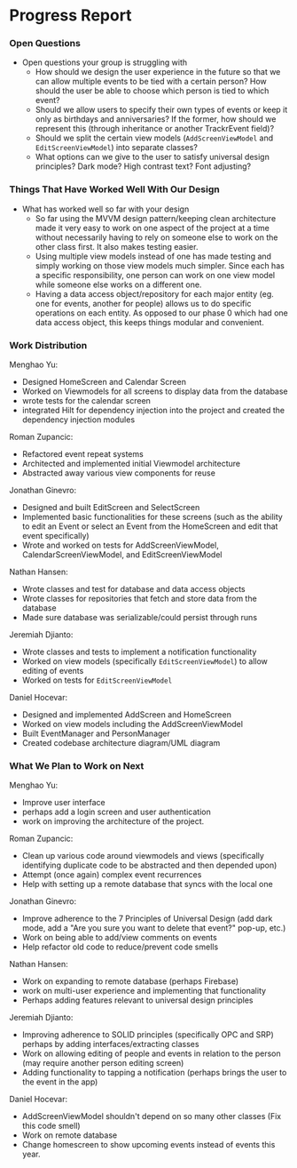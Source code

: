 #  Progress Report

### Open Questions
- Open questions your group is struggling with  
  - How should we design the user experience in the future so that we can 
    allow multiple events to be tied with a certain person? How should the 
    user be able to choose which person is tied to which event?
  - Should we allow users to specify their own types of events or keep it
    only as birthdays and anniversaries? If the former, how should we 
    represent this (through inheritance or another TrackrEvent field)?
  - Should we split the certain view models (`AddScreenViewModel` and 
    `EditScreenViewModel`) into separate classes?
  - What options can we give to the user to satisfy universal design principles?
    Dark mode? High contrast text? Font adjusting?

### Things That Have Worked Well With Our Design
- What has worked well so far with your design  
  - So far using the MVVM design pattern/keeping clean architecture made it 
    very easy to work on one aspect of the project at a time without necessarily
    having to rely on someone else to work on the other class first. It also
    makes testing easier.
  - Using multiple view models instead of one has made testing and simply working
    on those view models much simpler. Since each has a specific responsibility,
    one person can work on one view model while someone else works on a 
    different one.
  - Having a data access object/repository for each major entity (eg. one for events, another
    for people) allows us to do specific operations on each entity. As opposed to
    our phase 0 which had one data access object, this keeps things modular and convenient.

### Work Distribution

Menghao Yu:
- Designed HomeScreen and Calendar Screen
- Worked on Viewmodels for all screens to display data from the database
- wrote tests for the calendar screen
- integrated Hilt for dependency injection into the project and created the dependency injection modules

Roman Zupancic:
- Refactored event repeat systems
- Architected and implemented initial Viewmodel architecture
- Abstracted away various view components for reuse

Jonathan Ginevro:
- Designed and built EditScreen and SelectScreen
- Implemented basic functionalities for these screens (such as the ability to edit an Event or select an Event from the HomeScreen and edit that event specifically)
- Wrote and worked on tests for AddScreenViewModel, CalendarScreenViewModel,
  and EditScreenViewModel

Nathan Hansen:
- Wrote classes and test for database and data access objects
- Wrote classes for repositories that fetch and store data from the database
- Made sure database was serializable/could persist through runs
 
Jeremiah Djianto:
- Wrote classes and tests to implement a notification functionality
- Worked on view models (specifically `EditScreenViewModel`) to allow 
  editing of events
- Worked on tests for `EditScreenViewModel`

Daniel Hocevar:
- Designed and implemented AddScreen and HomeScreen
- Worked on view models including the AddScreenViewModel
- Built EventManager and PersonManager
- Created codebase architecture diagram/UML diagram


### What We Plan to Work on Next

Menghao Yu:
- Improve user interface 
- perhaps add a login screen and user authentication
- work on improving the architecture of the project.

Roman Zupancic:
- Clean up various code around viewmodels and views (specifically identifying duplicate code to be abstracted and then depended upon)
- Attempt (once again) complex event recurrences
- Help with setting up a remote database that syncs with the local one

Jonathan Ginevro:
- Improve adherence to the 7 Principles of Universal Design (add dark mode, add a "Are you sure you want to delete that event?" pop-up, etc.)
- Work on being able to add/view comments on events
- Help refactor old code to reduce/prevent code smells

Nathan Hansen:
- Work on expanding to remote database (perhaps Firebase)
- work on multi-user experience and implementing that functionality
- Perhaps adding features relevant to universal design principles

Jeremiah Djianto:
- Improving adherence to SOLID principles (specifically OPC and SRP)
  perhaps by adding interfaces/extracting classes
- Work on allowing editing of people and events in relation to the person
  (may require another person editing screen)
- Adding functionality to tapping a notification (perhaps brings the
  user to the event in the app)

Daniel Hocevar:
- AddScreenViewModel shouldn't depend on so many other classes (Fix this code smell)
- Work on remote database
- Change homescreen to show upcoming events instead of events this year.
